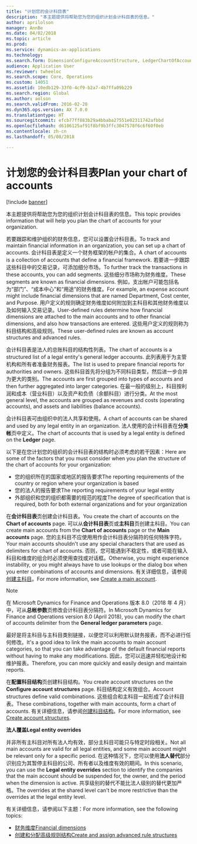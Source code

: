 ```yaml
---
title: "计划您的会计科目表"
description: "本主题提供将帮助您为您的组织计划会计科目表的信息。"
author: aprilolson
manager: AnnBe
ms.date: 04/02/2018
ms.topic: article
ms.prod: 
ms.service: dynamics-ax-applications
ms.technology: 
ms.search.form: DimensionConfigureAccountStructure, LedgerChartOfAccounts
audience: Application User
ms.reviewer: twheeloc
ms.search.scope: Core, Operations
ms.custom: 14051
ms.assetid: 10edb129-33f0-4cf9-b2a7-4b7ffa09b229
ms.search.region: Global
ms.author: aolson
ms.search.validFrom: 2016-02-28
ms.dyn365.ops.version: AX 7.0.0
ms.translationtype: HT
ms.sourcegitcommit: efcb77ff883b29a4bbaba27551e02311742afbbd
ms.openlocfilehash: d6106125af91f8bf9b3ffc3047578f6c6f60f0eb
ms.contentlocale: zh-cn
ms.lasthandoff: 05/08/2018

---
```


# <a name="plan-your-chart-of-accounts"></a><span data-ttu-id="cc738-103">计划您的会计科目表</span><span class="sxs-lookup"><span data-stu-id="cc738-103">Plan your chart of accounts</span></span>

[!include [banner](../includes/banner.md)]

<span data-ttu-id="cc738-104">本主题提供将帮助您为您的组织计划会计科目表的信息。</span><span class="sxs-lookup"><span data-stu-id="cc738-104">This topic provides information that will help you plan the chart of accounts for your organization.</span></span>

<span data-ttu-id="cc738-105">若要跟踪和维护组织的财务信息，您可以设置会计科目表。</span><span class="sxs-lookup"><span data-stu-id="cc738-105">To track and maintain financial information in an organization, you can set up a chart of accounts.</span></span> <span data-ttu-id="cc738-106">会计科目表是定义一个财务框架的帐户的集合。</span><span class="sxs-lookup"><span data-stu-id="cc738-106">A chart of accounts is a collection of accounts that define a financial framework.</span></span> <span data-ttu-id="cc738-107">若要进一步跟踪这些科目中的交易记录，可添加细分市场。</span><span class="sxs-lookup"><span data-stu-id="cc738-107">To further track the transactions in these accounts, you can add segments.</span></span> <span data-ttu-id="cc738-108">这些细分市场称为财务维度。</span><span class="sxs-lookup"><span data-stu-id="cc738-108">These segments are known as financial dimensions.</span></span> <span data-ttu-id="cc738-109">例如，支出帐户可能包括名为“部门”、“成本中心”和“用途”的财务维度。</span><span class="sxs-lookup"><span data-stu-id="cc738-109">For example, an expense account might include financial dimensions that are named Department, Cost center, and Purpose.</span></span> <span data-ttu-id="cc738-110">用户定义的规则确定财务维度如何附加到主科目和其他财务维度以及如何输入交易记录。</span><span class="sxs-lookup"><span data-stu-id="cc738-110">User-defined rules determine how financial dimensions are attached to the main accounts and to other financial dimensions, and also how transactions are entered.</span></span> <span data-ttu-id="cc738-111">这些用户定义的规则称为科目结构和高级规则。</span><span class="sxs-lookup"><span data-stu-id="cc738-111">These user-defined rules are known as account structures and advanced rules.</span></span>

<span data-ttu-id="cc738-112">会计科目表是法人的总账科目的结构性列表。</span><span class="sxs-lookup"><span data-stu-id="cc738-112">The chart of accounts is a structured list of a legal entity's general ledger accounts.</span></span> <span data-ttu-id="cc738-113">此列表用于为主管机构和所有者准备财务报表。</span><span class="sxs-lookup"><span data-stu-id="cc738-113">The list is used to prepare financial reports for authorities and owners.</span></span> <span data-ttu-id="cc738-114">这些科目首先将分组为不同科目类型，然后进一步合并为更大的类别。</span><span class="sxs-lookup"><span data-stu-id="cc738-114">The accounts are first grouped into types of accounts and then further aggregated into larger categories.</span></span> <span data-ttu-id="cc738-115">在最一般的级别上，科目按利润和成本（营业科目）以及资产和负债（余额科目）进行分类。</span><span class="sxs-lookup"><span data-stu-id="cc738-115">At the most general level, the accounts are grouped as revenues and costs (operating accounts), and assets and liabilities (balance accounts).</span></span>

<span data-ttu-id="cc738-116">会计科目表可由组织中的法人共享和使用。</span><span class="sxs-lookup"><span data-stu-id="cc738-116">A chart of accounts can be shared and used by any legal entity in an organization.</span></span> <span data-ttu-id="cc738-117">法人使用的会计科目表在**分类帐**页中定义。</span><span class="sxs-lookup"><span data-stu-id="cc738-117">The chart of accounts that is used by a legal entity is defined on the **Ledger** page.</span></span>

<span data-ttu-id="cc738-118">以下是在您计划您的组织的会计科目表的结构时必须考虑的若干因素：</span><span class="sxs-lookup"><span data-stu-id="cc738-118">Here are some of the factors that you must consider when you plan the structure of the chart of accounts for your organization:</span></span>

- <span data-ttu-id="cc738-119">您的组织所在的国家或地区的报告要求</span><span class="sxs-lookup"><span data-stu-id="cc738-119">The reporting requirements of the country or region where your organization is based</span></span>
- <span data-ttu-id="cc738-120">您的法人的报告要求</span><span class="sxs-lookup"><span data-stu-id="cc738-120">The reporting requirements of your legal entity</span></span>
- <span data-ttu-id="cc738-121">外部组织和您的组织都需要的规范的程度</span><span class="sxs-lookup"><span data-stu-id="cc738-121">The degree of specification that is required, both for both external organizations and for your organization</span></span>

<span data-ttu-id="cc738-122">在**会计科目表**页创建会计科目表。</span><span class="sxs-lookup"><span data-stu-id="cc738-122">You create the chart of accounts on the **Chart of accounts** page.</span></span> <span data-ttu-id="cc738-123">可以从**会计科目表**页或**主科目**页创建主科目。</span><span class="sxs-lookup"><span data-stu-id="cc738-123">You can create main accounts from the **Chart of accounts** page or the **Main accounts** page.</span></span> <span data-ttu-id="cc738-124">您的主科目不应使用用作会计科目表分隔符的任何特殊字符。</span><span class="sxs-lookup"><span data-stu-id="cc738-124">Your main accounts shouldn't use any special characters that are used as delimiters for chart of accounts.</span></span> <span data-ttu-id="cc738-125">否则，您可能遇到不稳定性，或者可能在输入科目和维度的组合时必须使用查找或对话框。</span><span class="sxs-lookup"><span data-stu-id="cc738-125">Otherwise, you might experience instability, or you might always have to use lookups or the dialog box when you enter combinations of accounts and dimensions.</span></span> <span data-ttu-id="cc738-126">有关详细信息，请参阅[创建主科目](tasks/create-main-account.md)。</span><span class="sxs-lookup"><span data-stu-id="cc738-126">For more information, see [Create a main account](tasks/create-main-account.md).</span></span>

> [!NOTE]
> <span data-ttu-id="cc738-127">在 Microsoft Dynamics for Finance and Operations 版本 8.0（2018 年 4 月）中，可从**总帐参数**页修改会计科目表分隔符。</span><span class="sxs-lookup"><span data-stu-id="cc738-127">In Microsoft Dynamics for Finance and Operations version 8.0 (April 2018), you can modify the chart of accounts delimiter from the **General ledger parameters** page.</span></span>

<span data-ttu-id="cc738-128">最好是将主科目与主科目类别链接，以便您可以利用默认财务报表，而不必进行任何修改。</span><span class="sxs-lookup"><span data-stu-id="cc738-128">It's a good idea to link the main accounts to main account categories, so that you can take advantage of the default financial reports without having to make any modifications.</span></span> <span data-ttu-id="cc738-129">因此，您可以迅速并轻松地设计和维护报表。</span><span class="sxs-lookup"><span data-stu-id="cc738-129">Therefore, you can more quickly and easily design and maintain reports.</span></span>

<span data-ttu-id="cc738-130">在**配置科目结构**页创建科目结构。</span><span class="sxs-lookup"><span data-stu-id="cc738-130">You create account structures on the **Configure account structures** page.</span></span> <span data-ttu-id="cc738-131">科目结构定义有效组合。</span><span class="sxs-lookup"><span data-stu-id="cc738-131">Account structures define valid combinations.</span></span> <span data-ttu-id="cc738-132">这些组合和主科目一起形成了会计科目表。</span><span class="sxs-lookup"><span data-stu-id="cc738-132">These combinations, together with main accounts, form a chart of accounts.</span></span> <span data-ttu-id="cc738-133">有关详细信息，请参阅[创建科目结构](tasks/create-account-structures.md)。</span><span class="sxs-lookup"><span data-stu-id="cc738-133">For more information, see [Create account structures](tasks/create-account-structures.md).</span></span>

<span data-ttu-id="cc738-134">**法人覆盖**</span><span class="sxs-lookup"><span data-stu-id="cc738-134">**Legal entity overrides**</span></span>

<span data-ttu-id="cc738-135">并非所有主科目对所有法人均有效，部分主科目可能只与特定时段相关。</span><span class="sxs-lookup"><span data-stu-id="cc738-135">Not all main accounts are valid for all legal entities, and some main account might be relevant only for a specific period.</span></span> <span data-ttu-id="cc738-136">在这种情况下，您可以使用**法人替代**部分识别应为其暂停主科目的公司、所有者以及维度有效的期间。</span><span class="sxs-lookup"><span data-stu-id="cc738-136">In this scenario, you can use the **Legal entity overrides** section to identify the companies that the main account should be suspended for, the owner, and the period when the dimension is active.</span></span> <span data-ttu-id="cc738-137">共享级别的替代不能比法人级别的替代更加严格。</span><span class="sxs-lookup"><span data-stu-id="cc738-137">The overrides at the shared level can't be more restrictive than the overrides at the legal entity level.</span></span>

<span data-ttu-id="cc738-138">有关详细信息，请参阅以下主题：</span><span class="sxs-lookup"><span data-stu-id="cc738-138">For more information, see the following topics:</span></span>

- [<span data-ttu-id="cc738-139">财务维度</span><span class="sxs-lookup"><span data-stu-id="cc738-139">Financial dimensions</span></span>](financial-dimensions.md)
- [<span data-ttu-id="cc738-140">创建和分配高级规则结构</span><span class="sxs-lookup"><span data-stu-id="cc738-140">Create and assign advanced rule structures</span></span>](tasks/create-assign-advanced-rule-structures.md)

